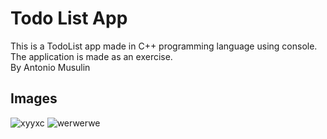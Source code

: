 # Todo List App

This is a TodoList app made in C++ programming language using console.  
The application is made as an exercise.  
By Antonio Musulin  

## Images  
![xyyxc](https://user-images.githubusercontent.com/62606515/137914367-739e3f0d-3dd5-429f-a085-242c320a3305.PNG)
![werwerwe](https://user-images.githubusercontent.com/62606515/137914387-8b483288-613f-4749-97cc-0ee81862d774.PNG)

